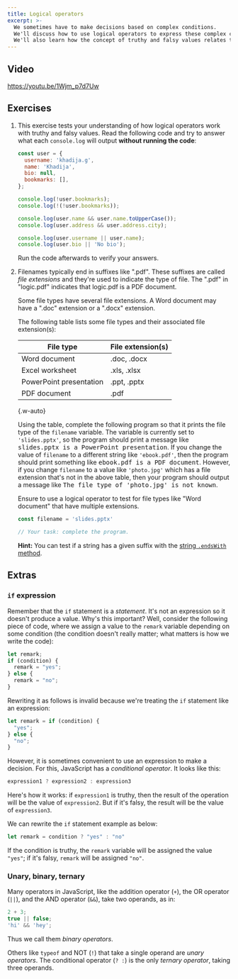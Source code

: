 ```yaml
---
title: Logical operators
excerpt: >-
  We sometimes have to make decisions based on complex conditions.
  We'll discuss how to use logical operators to express these complex conditions.
  We'll also learn how the concept of truthy and falsy values relates to these operators.
---
```


## Video

https://youtu.be/1Wjm_p7d7Uw

## Exercises

1. This exercise tests your understanding of how logical operators work with truthy and falsy values. Read the following code and try to answer what each `console.log` will output **without running the code**:

    ```js
    const user = {
      username: 'khadija.g',
      name: 'Khadija',
      bio: null,
      bookmarks: [],
    };

    console.log(!user.bookmarks);
    console.log(!(!user.bookmarks));

    console.log(user.name && user.name.toUpperCase());
    console.log(user.address && user.address.city);

    console.log(user.username || user.name);
    console.log(user.bio || 'No bio');
    ```

    Run the code afterwards to verify your answers.

1. Filenames typically end in suffixes like ".pdf". These suffixes are called <i>file extensions</i> and they're used to indicate the type of file. The ".pdf" in "logic.pdf" indicates that logic.pdf is a PDF document.

    Some file types have several file extensions. A Word document may have a ".doc" extension or a ".docx" extension.

    The following table lists some file types and their associated file extension(s):

    | File type | File extension(s) |
    | --- | --- |
    | Word document | .doc, .docx |
    | Excel worksheet | .xls, .xlsx |
    | PowerPoint presentation | .ppt, .pptx |
    | PDF document | .pdf |

    {.w-auto}

    Using the table, complete the following program so that it prints the file type of the `filename` variable. The variable is currently set to `'slides.pptx'`, so the program should print a message like <samp>slides.pptx is a PowerPoint presentation</samp>. If you change the value of `filename` to a different string like `'ebook.pdf'`, then the program should print something like <samp>ebook.pdf is a PDF document</samp>. However, if you change `filename` to a value like `'photo.jpg'` which has a file extension that's not in the above table, then your program should output a message like <samp>The file type of 'photo.jpg' is not known</samp>.

    Ensure to use a logical operator to test for file types like "Word document" that have multiple extensions.

    ```js
    const filename = 'slides.pptx'

    // Your task: complete the program.
    ```

    **Hint:** You can test if a string has a given suffix with the [string `.endsWith` method](https://developer.mozilla.org/en-US/docs/Web/JavaScript/Reference/Global_Objects/String/endsWith).

## Extras

### `if` expression

Remember that the `if` statement is a _statement_. It's not an expression so it doesn't produce a value.
Why's this important? Well, consider the following piece of code, where we assign a value to the `remark`
variable depending on some condition (the condition doesn't really matter; what matters is how we write the code):

```js
let remark;
if (condition) {
  remark = "yes";
} else {
  remark = "no";
}
```

Rewriting it as follows is invalid because we're treating the `if` statement like an expression:

```js
let remark = if (condition) {
  "yes";
} else {
  "no";
}
```

However, it is sometimes convenient to use an expression to make a decision.
For this, JavaScript has a <i>conditional operator</i>. It looks like this:

```js
expression1 ? expression2 : expression3
```

Here's how it works: if `expression1` is truthy, then the result of the operation
will be the value of `expression2`. But if it's falsy, the result will be the value of `expression3`.

We can rewrite the `if` statement example as below:

```js
let remark = condition ? "yes" : "no"
```

If the condition is truthy, the `remark` variable will be assigned the value `"yes"`;
if it's falsy, `remark` will be assigned `"no"`.

### Unary, binary, ternary

Many operators in JavaScript, like the addition operator (`+`), the OR operator (`||`), and the AND operator (`&&`), take two operands, as in:

```js
2 + 3;
true || false;
'hi' && 'hey';
```

Thus we call them <i>binary operators</i>.

Others like `typeof` and NOT (`!`) that take a single operand are <i>unary operators</i>.
The conditional operator (`? :`) is the only <i>ternary operator</i>, taking three operands.
